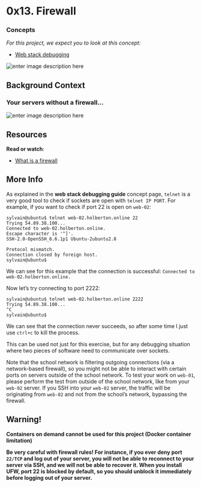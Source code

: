 
# 0x13. Firewall
### Concepts

_For this project, we expect you to look at this concept:_

-   [Web stack debugging](https://intranet.hbtn.io/concepts/68)

![enter image description here](https://s3.amazonaws.com/intranet-projects-files/holbertonschool-sysadmin_devops/284/V1HjQ1Y.png)

## Background Context

### Your servers without a firewall…

![enter image description here](https://s3.amazonaws.com/intranet-projects-files/holbertonschool-sysadmin_devops/155/holbertonschool-firewall.gif)

## Resources

**Read or watch**:

-   [What is a firewall](https://intranet.hbtn.io/rltoken/QS5iHSDU_woydPRIb68sOw "What is a firewall")

## More Info

As explained in the  **web stack debugging guide**  concept page,  `telnet`  is a very good tool to check if sockets are open with  `telnet IP PORT`. For example, if you want to check if port 22 is open on  `web-02`:

```
sylvain@ubuntu$ telnet web-02.holberton.online 22
Trying 54.89.38.100...
Connected to web-02.holberton.online.
Escape character is '^]'.
SSH-2.0-OpenSSH_6.6.1p1 Ubuntu-2ubuntu2.8

Protocol mismatch.
Connection closed by foreign host.
sylvain@ubuntu$

```

We can see for this example that the connection is successful:  `Connected to web-02.holberton.online.`

Now let’s try connecting to port 2222:

```
sylvain@ubuntu$ telnet web-02.holberton.online 2222
Trying 54.89.38.100...
^C
sylvain@ubuntu$

```

We can see that the connection never succeeds, so after some time I just use  `ctrl+c`  to kill the process.

This can be used not just for this exercise, but for any debugging situation where two pieces of software need to communicate over sockets.

Note that the school network is filtering outgoing connections (via a network-based firewall), so you might not be able to interact with certain ports on servers outside of the school network. To test your work on  `web-01`, please perform the test from outside of the school network, like from your  `web-02`  server. If you SSH into your  `web-02`  server, the traffic will be originating from  `web-02`  and not from the school’s network, bypassing the firewall.

## Warning!

**Containers on demand cannot be used for this project (Docker container limitation)**

**Be very careful with firewall rules! For instance, if you ever deny port  `22/TCP`  and log out of your server, you will not be able to reconnect to your server via SSH, and we will not be able to recover it. When you install UFW, port 22 is blocked by default, so you should unblock it immediately before logging out of your server.**
